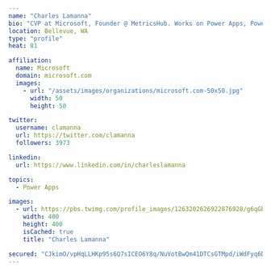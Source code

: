```yaml
---
name: "Charles Lamanna"
bio: "CVP at Microsoft, Founder @ MetricsHub. Works on Power Apps, Power Automate, Power Virtual Agent, Common Data Service and Dynamics 365."
location: Bellevue, WA
type: "profile"
heat: 81

affiliation:
  name: Microsoft
  domain: microsoft.com
  images:
    - url: "/assets/images/organizations/microsoft.com-50x50.jpg"
      width: 50
      height: 50

twitter:
  username: clamanna
  url: https://twitter.com/clamanna
  followers: 3973

linkedin:
  url: https://www.linkedin.com/in/charleslamanna

topics:
  - Power Apps

images:
  - url: https://pbs.twimg.com/profile_images/1263202626922876928/g6qGbHZ-_400x400.jpg
    width: 400
    height: 400
    isCached: true
    title: "Charles Lamanna"

secured: "CJkimO/vpHqLLHKp95s6Q7sICEO6Y8q/NuVotBwQm41DTCsGTMpd/iWdFyq6D8CgmfALTpJlnM4N9rvy7owWKWDJ/ImSIEiOcJr+Iv4bUDCvJW/bq1CALt/j3j7+Av5+B30yqKJ/qKEmGV1R8kMpX9DX5iPzbXIRcEIapiN/HuI90dClait7dE3dnJaohKOvy8DEvDRnEM1i4CFcyHl4sQr4lA9WZM5g/LWcQTWgZisDQEA1ofCcncaBjmkhB5/sn7g11zSC8c6iZzf9B+1OM9oZCZeYY3ugGaBn7S1zyiOCA41JP/mUfwL2rmxqFROxWwVc2TCWkTlzs53y5csGdjPQy5E/XihC7HVbaqwndPXr8W2fraZFdDf3RmkwiZK41zrQQAS+R1uKHYoLKBTtcsJChqUwyzzhCuZ4UvbWg1E=;hqSrLgl3uR48tsb+kH/WrA=="
---
```


